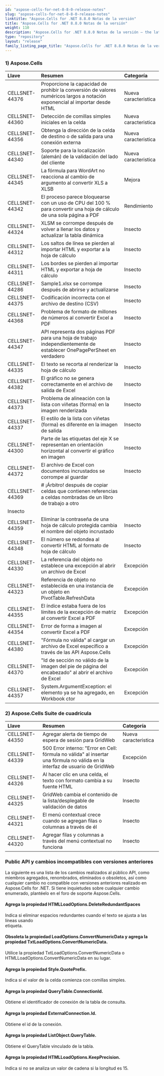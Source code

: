 ```yaml
---
id: "aspose-cells-for-net-8-8-0-release-notes"
slug: "aspose-cells-for-net-8-8-0-release-notes"
linktitle: "Aspose.Cells for .NET 8.8.0 Notas de la versión"
title: "Aspose.Cells for .NET 8.8.0 Notas de la versión"
weight: 110
description: "Aspose.Cells for .NET 8.8.0 Notas de la versión – the latest updates and fixes."
type: "repository"
layout: "release"
family_listing_page_title: "Aspose.Cells for .NET 8.8.0 Notas de la versión"
---
```

### **1) Aspose.Cells**

|**Llave** |**Resumen** |**Categoría** |
|:- |:- |:- |
|CELLSNET-44376 |Proporcione la capacidad de prohibir la conversión de valores numéricos largos a notación exponencial al importar desde HTML|Nueva caracteristica|
|CELLSNET-44360 | Detección de comillas simples iniciales en la celda|Nueva caracteristica|
|CELLSNET-44356 | Obtenga la dirección de la celda de destino o de salida para una conexión externa|Nueva caracteristica|
|CELLSNET-44340 | Soporte para la localización (alemán) de la validación del lado del cliente|Nueva caracteristica|
|CELLSNET-44345 | La fórmula para WordArt no reacciona al cambio de argumento al convertir XLS a XLSB| Mejora|
|CELLSNET-44342 | El proceso parece bloquearse con un uso de CPU del 100 % para convertir una hoja de cálculo de una sola página a PDF| Rendimiento|
|CELLSNET-44324 | XLSM se corrompe después de volver a llenar los datos y actualizar la tabla dinámica| Insecto|
|CELLSNET-44312 | Los saltos de línea se pierden al importar HTML y exportar a la hoja de cálculo| Insecto|
|CELLSNET-44311 | Los bordes se pierden al importar HTML y exportar a hoja de cálculo| Insecto|
|CELLSNET-44286 | Sample1.xlsx se corrompe después de abrirse y actualizarse| Insecto|
|CELLSNET-44375 | Codificación incorrecta con el archivo de destino (CSV)| Insecto|
|CELLSNET-44368 | Problema de formato de millones de números al convertir Excel a PDF| Insecto|
|CELLSNET-44347 |API representa dos páginas PDF para una hoja de trabajo independientemente de establecer OnePagePerSheet en verdadero| Insecto|
|CELLSNET-44335 | El texto se recorta al renderizar la hoja de cálculo| Insecto|
|CELLSNET-44382 | El gráfico no se genera correctamente en el archivo de salida de Excel| Insecto|
|CELLSNET-44373 | Problema de alineación con la lista con viñetas (forma) en la imagen renderizada| Insecto|
|CELLSNET-44337 | El estilo de la lista con viñetas (forma) es diferente en la imagen de salida| Insecto|
|CELLSNET-44300 | Parte de las etiquetas del eje X se representan en orientación horizontal al convertir el gráfico en imagen| Insecto|
|CELLSNET-44372 | El archivo de Excel con documentos incrustados se corrompe al guardar| Insecto|
|CELLSNET-44369 |# ¡Árbitro! después de copiar celdas que contienen referencias a celdas nombradas de un libro de trabajo a otro
| Insecto|
|CELLSNET-44359 | Eliminar la contraseña de una hoja de cálculo protegida cambia el nombre del objeto incrustado| Insecto|
|CELLSNET-44348 | El número se redondea al convertir HTML al formato de hoja de cálculo| Insecto|
|CELLSNET-44330 | La referencia del objeto no establece una excepción al abrir un archivo de Excel| Excepción|
|CELLSNET-44323 | Referencia de objeto no establecida en una instancia de un objeto en PivotTable.RefreshData| Excepción|
|CELLSNET-44355 |El índice estaba fuera de los límites de la excepción de matriz al convertir Excel a PDF| Excepción|
|CELLSNET-44354 | Error de forma a imagen al convertir Excel a PDF| Excepción|
|CELLSNET-44380 | "Fórmula no válida" al cargar un archivo de Excel específico a través de las API Aspose.Cells| Excepción|
|CELLSNET-44370 | "Id de sección no válido de la imagen del pie de página del encabezado" al abrir el archivo de Excel| Excepción|
|CELLSNET-44357 | System.ArgumentException: el elemento ya se ha agregado, en Workbook ctor| Excepción|
### **2) Aspose.Cells Suite de cuadrícula**

|**Llave** |**Resumen** |**Categoría** |
|:- |:- |:- |
|CELLSNET-44350 | Agregar alerta de tiempo de espera de sesión para GridWeb|Nueva caracteristica|
|CELLSNET-44339 | 500 Error interno: "Error en Cell: fórmula no válida" al insertar una fórmula no válida en la interfaz de usuario de GridWeb| Excepción|
|CELLSNET-44326 | Al hacer clic en una celda, el texto con formato cambia a su fuente HTML| Insecto|
|CELLSNET-44325 | GridWeb cambia el contenido de la lista/desplegable de validación de datos| Insecto|
|CELLSNET-44321 | El menú contextual crece cuando se agregan filas o columnas a través de él| Insecto|
|CELLSNET-44320 | Agregar filas y columnas a través del menú contextual no funciona| Insecto|
### **Public API y cambios incompatibles con versiones anteriores**
La siguiente es una lista de los cambios realizados al público API, como miembros agregados, renombrados, eliminados o obsoletos, así como cualquier cambio no compatible con versiones anteriores realizado en Aspose.Cells for .NET. Si tiene inquietudes sobre cualquier cambio enumerado, plantéelo en el foro de soporte Aspose.Cells.
#### **Agrega la propiedad HTMLLoadOptions.DeleteRedundantSpaces**
 Indica si eliminar espacios redundantes cuando el texto se ajusta a las líneas usando<br>etiqueta.
#### **Obsoleta la propiedad LoadOptions.ConvertNumericData y agrega la propiedad TxtLoadOptions.ConvertNumericData.**
Utilice la propiedad TxtLoadOptions.ConvertNumericData o HTMLLoadOptions.ConvertNumericData en su lugar.
#### **Agrega la propiedad Style.QuotePrefix.**
Indica si el valor de la celda comienza con comillas simples.
#### **Agrega la propiedad QueryTable.ConnectionId.**
Obtiene el identificador de conexión de la tabla de consulta.
#### **Agrega la propiedad ExternalConnection.Id.**
Obtiene el id de la conexión.
#### **Agrega la propiedad ListObject.QueryTable.**
Obtiene el QueryTable vinculado de la tabla.
#### **Agrega la propiedad HTMLLoadOptions.KeepPrecision.**
Indica si no se analiza un valor de cadena si la longitud es 15.
